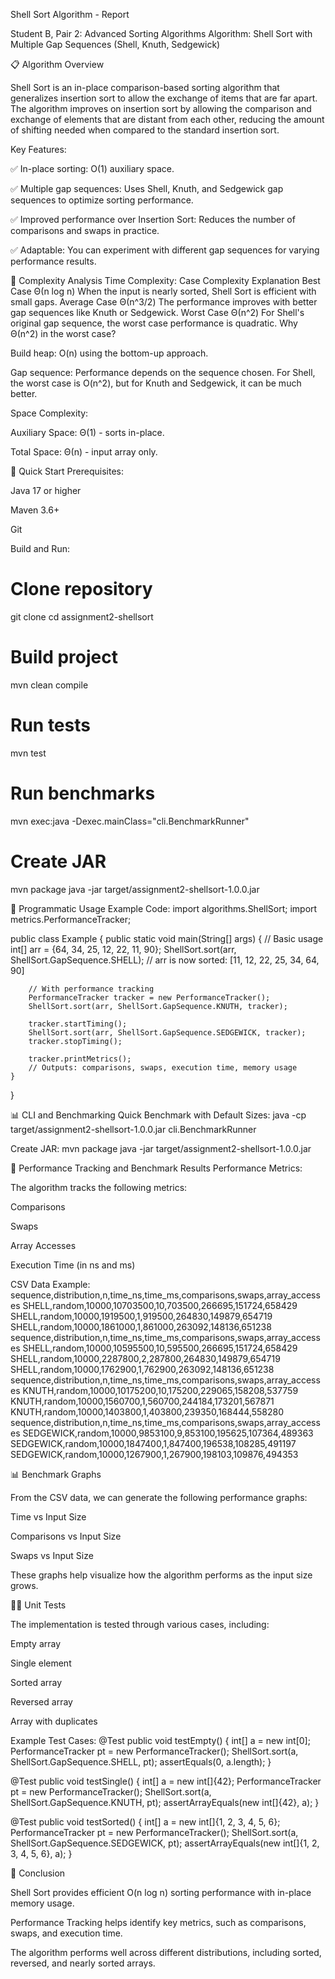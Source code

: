 Shell Sort Algorithm - Report

Student B, Pair 2: Advanced Sorting Algorithms
Algorithm: Shell Sort with Multiple Gap Sequences (Shell, Knuth, Sedgewick)

📋 Algorithm Overview

Shell Sort is an in-place comparison-based sorting algorithm that generalizes insertion sort to allow the exchange of items that are far apart. The algorithm improves on insertion sort by allowing the comparison and exchange of elements that are distant from each other, reducing the amount of shifting needed when compared to the standard insertion sort.

Key Features:

✅ In-place sorting: O(1) auxiliary space.

✅ Multiple gap sequences: Uses Shell, Knuth, and Sedgewick gap sequences to optimize sorting performance.

✅ Improved performance over Insertion Sort: Reduces the number of comparisons and swaps in practice.

✅ Adaptable: You can experiment with different gap sequences for varying performance results.

🧮 Complexity Analysis
Time Complexity:
Case	Complexity	Explanation
Best Case	Θ(n log n)	When the input is nearly sorted, Shell Sort is efficient with small gaps.
Average Case	Θ(n^3/2)	The performance improves with better gap sequences like Knuth or Sedgewick.
Worst Case	Θ(n^2)	For Shell's original gap sequence, the worst case performance is quadratic.
Why Θ(n^2) in the worst case?

Build heap: O(n) using the bottom-up approach.

Gap sequence: Performance depends on the sequence chosen. For Shell, the worst case is O(n^2), but for Knuth and Sedgewick, it can be much better.

Space Complexity:

Auxiliary Space: Θ(1) - sorts in-place.

Total Space: Θ(n) - input array only.

🚀 Quick Start
Prerequisites:

Java 17 or higher

Maven 3.6+

Git

Build and Run:
# Clone repository
git clone <repository-url>
cd assignment2-shellsort

# Build project
mvn clean compile

# Run tests
mvn test

# Run benchmarks
mvn exec:java -Dexec.mainClass="cli.BenchmarkRunner"

# Create JAR
mvn package
java -jar target/assignment2-shellsort-1.0.0.jar

🚀 Programmatic Usage
Example Code:
import algorithms.ShellSort;
import metrics.PerformanceTracker;

public class Example {
    public static void main(String[] args) {
        // Basic usage
        int[] arr = {64, 34, 25, 12, 22, 11, 90};
        ShellSort.sort(arr, ShellSort.GapSequence.SHELL);
        // arr is now sorted: [11, 12, 22, 25, 34, 64, 90]

        // With performance tracking
        PerformanceTracker tracker = new PerformanceTracker();
        ShellSort.sort(arr, ShellSort.GapSequence.KNUTH, tracker);

        tracker.startTiming();
        ShellSort.sort(arr, ShellSort.GapSequence.SEDGEWICK, tracker);
        tracker.stopTiming();

        tracker.printMetrics();
        // Outputs: comparisons, swaps, execution time, memory usage
    }
}

📊 CLI and Benchmarking
Quick Benchmark with Default Sizes:
java -cp target/assignment2-shellsort-1.0.0.jar cli.BenchmarkRunner

Create JAR:
mvn package
java -jar target/assignment2-shellsort-1.0.0.jar

🧪 Performance Tracking and Benchmark Results
Performance Metrics:

The algorithm tracks the following metrics:

Comparisons

Swaps

Array Accesses

Execution Time (in ns and ms)

CSV Data Example:
sequence,distribution,n,time_ns,time_ms,comparisons,swaps,array_accesses
SHELL,random,10000,10703500,10,703500,266695,151724,658429
SHELL,random,10000,1919500,1,919500,264830,149879,654719
SHELL,random,10000,1861000,1,861000,263092,148136,651238
sequence,distribution,n,time_ns,time_ms,comparisons,swaps,array_accesses
SHELL,random,10000,10595500,10,595500,266695,151724,658429
SHELL,random,10000,2287800,2,287800,264830,149879,654719
SHELL,random,10000,1762900,1,762900,263092,148136,651238
sequence,distribution,n,time_ns,time_ms,comparisons,swaps,array_accesses
KNUTH,random,10000,10175200,10,175200,229065,158208,537759
KNUTH,random,10000,1560700,1,560700,244184,173201,567871
KNUTH,random,10000,1403800,1,403800,239350,168444,558280
sequence,distribution,n,time_ns,time_ms,comparisons,swaps,array_accesses
SEDGEWICK,random,10000,9853100,9,853100,195625,107364,489363
SEDGEWICK,random,10000,1847400,1,847400,196538,108285,491197
SEDGEWICK,random,10000,1267900,1,267900,198103,109876,494353

📊 Benchmark Graphs

From the CSV data, we can generate the following performance graphs:

Time vs Input Size

Comparisons vs Input Size

Swaps vs Input Size

These graphs help visualize how the algorithm performs as the input size grows.

🧑‍💻 Unit Tests

The implementation is tested through various cases, including:

Empty array

Single element

Sorted array

Reversed array

Array with duplicates

Example Test Cases:
@Test
public void testEmpty() {
    int[] a = new int[0];
    PerformanceTracker pt = new PerformanceTracker();
    ShellSort.sort(a, ShellSort.GapSequence.SHELL, pt);
    assertEquals(0, a.length);
}

@Test
public void testSingle() {
    int[] a = new int[]{42};
    PerformanceTracker pt = new PerformanceTracker();
    ShellSort.sort(a, ShellSort.GapSequence.KNUTH, pt);
    assertArrayEquals(new int[]{42}, a);
}

@Test
public void testSorted() {
    int[] a = new int[]{1, 2, 3, 4, 5, 6};
    PerformanceTracker pt = new PerformanceTracker();
    ShellSort.sort(a, ShellSort.GapSequence.SEDGEWICK, pt);
    assertArrayEquals(new int[]{1, 2, 3, 4, 5, 6}, a);
}

📢 Conclusion

Shell Sort provides efficient O(n log n) sorting performance with in-place memory usage.

Performance Tracking helps identify key metrics, such as comparisons, swaps, and execution time.

The algorithm performs well across different distributions, including sorted, reversed, and nearly sorted arrays.
